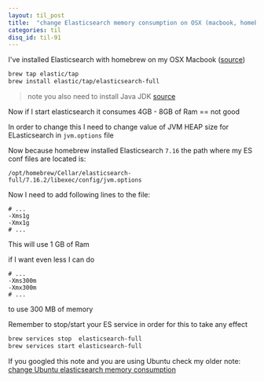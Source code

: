 ```yaml
---
layout: til_post
title:  "change Elasticsearch memory consumption on OSX (macbook, homebrew)"
categories: til
disq_id: til-91
---
```



I've installed Elasticsearch with homebrew on my OSX Macbook ([source](https://www.elastic.co/guide/en/elasticsearch/reference/current/brew.html))

```bash
brew tap elastic/tap
brew install elastic/tap/elasticsearch-full
```

> note you also need to install Java JDK [source](https://stackoverflow.com/questions/70455469/brew-install-elasticsearch-on-m1-macbook-results-in-bad-cpu-type-in-executable)


Now if I start elasticsearch it consumes 4GB - 8GB of Ram == not good

In order to change this I need to change value of JVM HEAP size for
ELasticsearch in `jvm.options` file

Now because homebrew  installed Elasticsearch `7.16` the path where my
ES conf files are located is:


```
/opt/homebrew/Cellar/elasticsearch-full/7.16.2/libexec/config/jvm.options
```

Now I need to add following lines to the file:

```
# ...
-Xms1g
-Xmx1g
# ...
```

This will use 1 GB of Ram


if I want even less I can do 


```
# ...
-Xms300m
-Xmx300m
# ...
```

to use 300 MB of memory


Remember to stop/start your ES service in order for this to take any
effect

```bash
brew services stop  elasticsearch-full
brew services start elasticsearch-full
```

If you googled this note and you are using Ubuntu check my older note: [change Ubuntu elasticsearch memory consumption](https://blog.eq8.eu/til/change-memory-size-for-elasticsearch-jvm-heap.html)

